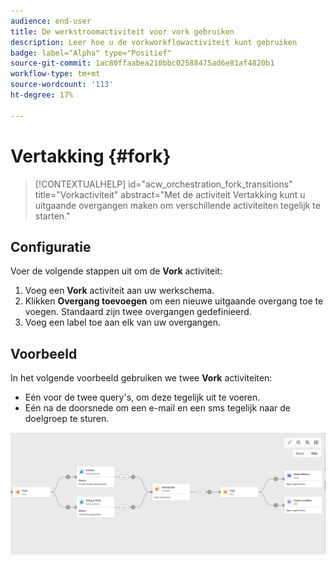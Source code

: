 ```yaml
---
audience: end-user
title: De werkstroomactiviteit voor vork gebruiken
description: Leer hoe u de vorkworkflowactiviteit kunt gebruiken
badge: label="Alpha" type="Positief"
source-git-commit: 1ac80ffaabea210bbc02588475ad6e81af4820b1
workflow-type: tm+mt
source-wordcount: '113'
ht-degree: 17%

---
```



# Vertakking {#fork}

>[!CONTEXTUALHELP]
>id="acw_orchestration_fork_transitions"
>title="Vorkactiviteit"
>abstract="Met de activiteit Vertakking kunt u uitgaande overgangen maken om verschillende activiteiten tegelijk te starten."

## Configuratie

Voer de volgende stappen uit om de **Vork** activiteit:

1. Voeg een **Vork** activiteit aan uw werkschema.
1. Klikken **Overgang toevoegen** om een nieuwe uitgaande overgang toe te voegen. Standaard zijn twee overgangen gedefinieerd.
1. Voeg een label toe aan elk van uw overgangen.

## Voorbeeld

In het volgende voorbeeld gebruiken we twee **Vork** activiteiten:

* Eén voor de twee query&#39;s, om deze tegelijk uit te voeren.
* Eén na de doorsnede om een e-mail en een sms tegelijk naar de doelgroep te sturen.

![](../assets/workflow-fork-example.png)

